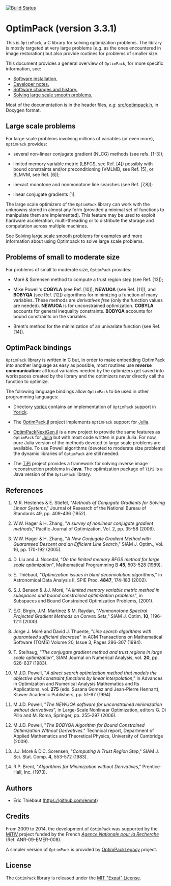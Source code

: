 [![Build Status](https://travis-ci.org/emmt/OptimPack.svg?branch=master)](https://travis-ci.org/emmt/OptimPack)

# OptimPack (version 3.3.1)

This is `OptimPack`, a C library for solving optimization problems. The library is mostly
targeted at very large problems (*e.g.* as the ones encountered in image restoration) but
also provide routines for problems of smaller size.

This document provides a general overview of `OptimPack`, for more specific information,
see:

- [Software installation.](./doc/INSTALL.md)
- [Developer notes.](./doc/NOTES.md)
- [Software changes and history.](./doc/CHANGES.md)
- [Solving large scale smooth problems.](./doc/LARGE_SCALE.md)

Most of the documentation is in the header files, *e.g.*
[src/optimpack.h](src/optimpack.h), in Doxygen format.


## Large scale problems

For large scale problems involving millions of variables (or even more), `OptimPack`
provides:

- several non-linear conjugate gradient (NLCG) methods (see refs. [1-3]);

- limited memory variable metric (LBFGS, see Ref. [4]) possibly with bound constraints
  and/or preconditioning (VMLMB, see Ref. [5], or BLMVM, see Ref. [6]);

- inexact monotone and nonmonotone line searches (see Ref. [7,8]);

- linear conjugate gradients [1].

The large scale optimizers of the `OptimPack` library can work with the unknowns stored in
almost any form (provided a minimal set of functions to manipulate them are implemented).
This feature may be used to exploit hardware acceleration, multi-threading or to
distribute the storage and computation across multiple machines.

See [Solving large scale smooth problems](./doc/LARGE_SCALE.md) for examples
and more information about using Optimpack to solve large scale problems.


## Problems of small to moderate size

For problems of small to moderate size, `OptimPack` provides:

- Moré & Sorensen method to compute a trust region step (see Ref. [13]);

- Mike Powell's **COBYLA** (see Ref. [10]), **NEWUOA** (see Ref. [11]), and **BOBYQA**
  (see Ref. [12]) algorithms for minimizing a function of many variables. These methods
  are *derivatives free* (only the function values are needed). **NEWUOA** is for
  unconstrained optimization. **COBYLA** accounts for general inequality constraints.
  **BOBYQA** accounts for bound constraints on the variables.

- Brent's method for the minimization of an univariate function (see Ref. [14]).


## OptimPack bindings

`OptimPack` library is written in C but, in order to make embedding OptimPack into another
language as easy as possible, most routines use **reverse communication**: all local
variables needed by the optimizers get saved into workspaces created by the library and
the optimizers never directly call the function to optimize.

The following language bindings allow `OptimPack` to be used in other programming languages:

* Directory [yorick](./yorick) contains an implementation of `OptimPack` support in
  [Yorick](https://github.com/LLNL/yorick).

* The [OptimPack.jl](https://github.com/emmt/OptimPack.jl) project implements `OptimPack`
  support for [Julia](http://julialang.org/).

* [OptimPackNextGen.jl](https://github.com/emmt/OptimPackNextGen.jl) is a new project to
  provide the same features as `OptimPack` for [Julia](http://julialang.org/) but with
  most code written in pure Julia. For now, pure Julia version of the methods devoted to
  large scale problems are available. To use Powell algorithms (devoted to moderate size
  problems) the dynamic libraries of `OptimPack` are still needed.

* The [TiPi](https://github.com/emmt/TiPi) project provides a framework for solving
  inverse image reconstruction problems in **Java**. The optimization package of `TiPi` is
  a Java version of the `OptimPack` library.


## References

1. M.R. Hestenes & E. Stiefel, "*Methods of Conjugate Gradients for Solving Linear
   Systems*," Journal of Research of the National Bureau of Standards 49, pp. 409-436
   (1952).

2. W.W. Hager & H. Zhang, "*A survey of nonlinear conjugate gradient methods*," Pacific
   Journal of Optimization, Vol. 2, pp. 35-58 (2006).

3. W.W. Hager & H. Zhang, "*A New Conjugate Gradient Method with Guaranteed Descent and an
   Efficient Line Search*," SIAM J. Optim., Vol. 16, pp. 170-192 (2005).

4. D. Liu and J. Nocedal, "*On the limited memory BFGS method for large scale
   optimization*", Mathematical Programming B **45**, 503-528 (1989).

5. É. Thiébaut, "*Optimization issues in blind deconvolution algorithms*," in Astronomical
   Data Analysis II, SPIE Proc. **4847**, 174-183 (2002).

6. S.J. Benson & J.J. Moré, "*A limited memory variable metric method in subspaces and
   bound constrained optimization problems*", in Subspaces and Bound Constrained
   Optimization Problems, (2001).

7. E.G. Birgin, J.M. Martínez & M. Raydan, "*Nonmonotone Spectral Projected Gradient
   Methods on Convex Sets*," SIAM J. Optim. **10**, 1196-1211 (2000).

8. Jorge J. Moré and David J. Thuente, "*Line search algorithms with guaranteed sufficient
   decrease*" in ACM Transactions on Mathematical Software (TOMS) Volume 20, Issue 3,
   Pages 286-307 (1994).

9. T. Steihaug, "*The conjugate gradient method and trust regions in large scale
   optimization*", SIAM Journal on Numerical Analysis, vol. **20**, pp. 626-637 (1983).

10. M.J.D. Powell, "*A direct search optimization method that models the objective and
    constraint functions by linear interpolation*," in Advances in Optimization and
    Numerical Analysis Mathematics and Its Applications, vol. **275** (eds. Susana Gomez
    and Jean-Pierre Hennart), Kluwer Academic Publishers, pp. 51-67 (1994).

11. M.J.D. Powell, "*The NEWUOA software for unconstrained minimization without
    derivatives*", in Large-Scale Nonlinear Optimization, editors G. Di Pillo and M. Roma,
    Springer, pp. 255-297 (2006).

12. M.J.D. Powell, "*The BOBYQA Algorithm for Bound Constrained Optimization Without
    Derivatives*." Technical report, Department of Applied Mathematics and Theoretical
    Physics, University of Cambridge (2009).

13. J.J. Moré & D.C. Sorensen, "*Computing A Trust Region Step*," SIAM J. Sci. Stat. Comp.
    **4**, 553-572 (1983).

14. R.P. Brent, "*Algorithms for Minimization without Derivatives*," Prentice-Hall, Inc.
    (1973).


## Authors

* Éric Thiébaut (https://github.com/emmt)


## Credits

From 2009 to 2014, the development of `OptimPack` was supported by the
[MiTiV](http://mitiv-univ-lyon1.fr) project funded by the French [*Agence Nationale pour
la Recherche*](http://www.agence-nationale-recherche.fr) (Ref. ANR-09-EMER-008).

A simpler version of `OptimPack` is provided by
[OptimPackLegacy](https://github.com/emmt/OptimPackLegacy) project.


## License

The `OptimPack` library is released under the [MIT "Expat" License](./LICENSE.md).
